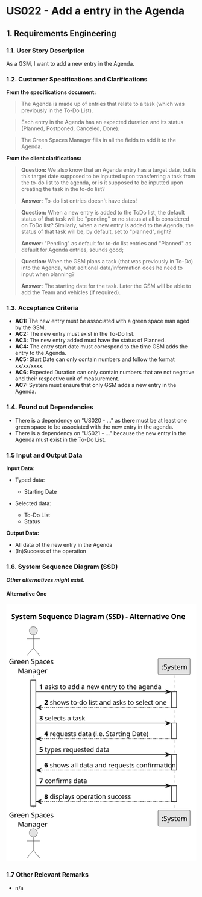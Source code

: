 # US022 - Add a entry in the Agenda 


## 1. Requirements Engineering

### 1.1. User Story Description

As a GSM, I want to add a new entry in the Agenda.

### 1.2. Customer Specifications and Clarifications 

**From the specifications document:**

>	The Agenda is made up of entries that relate to a task (which was previously in the To-Do List).

>	Each entry in the Agenda has an expected duration and its status (Planned, Postponed, Canceled, Done).

>	The Green Spaces Manager fills in all the fields to add it to the Agenda.

**From the client clarifications:**

> **Question:** We also know that an Agenda entry has a target date, but is this target date supposed to be inputted upon transferring a task from the to-do list to the agenda, or is it supposed to be inputted upon creating the task in the to-do list?
>
> **Answer:** To-do list entries doesn't have dates!

> **Question:**
When a new entry is added to the ToDo list, the default status of that task will be "pending" or no status at all is considered on ToDo list?
Similarly, when a new entry is added to the Agenda, the status of that task will be, by default, set to "planned", right?
>
> **Answer:** "Pending" as default for to-do list entries and "Planned" as default for Agenda entries, sounds good;

> **Question:** When the GSM plans a task (that was previously in To-Do) into the Agenda, what aditional data/information does he need to input when planning?
>
> **Answer:** The starting date for the task.
Later the GSM will be able to add the Team and vehicles (if required).

### 1.3. Acceptance Criteria

* **AC1:** The new entry must be associated with a green space man aged by the GSM.
* **AC2:** The new entry must exist in the To-Do list.
* **AC3:** The new entry added must have the status of Planned.
* **AC4:** The entry start date must correspond to the time GSM adds the entry to the Agenda.
* **AC5:** Start Date can only contain numbers and follow the format xx/xx/xxxx.
* **AC6:** Expected Duration can only contain numbers that are not negative and their respective unit of measurement.
* **AC7:** System must ensure that only GSM adds a new entry in the Agenda.

### 1.4. Found out Dependencies

* There is a dependency on "US020 - ..." as there must be at least one green space to be associated with the new entry in the agenda.
* There is a dependency on "US021 - ..." because the new entry in the Agenda must exist in the To-Do List.

### 1.5 Input and Output Data

**Input Data:**

* Typed data:
    * Starting Date
	
* Selected data:
    * To-Do List
    * Status

**Output Data:**

* All data of the new entry in the Agenda
* (In)Success of the operation

### 1.6. System Sequence Diagram (SSD)

**_Other alternatives might exist._**

#### Alternative One

![System Sequence Diagram - Alternative One](svg/us022-system-sequence-diagram-alternative-one.svg)

### 1.7 Other Relevant Remarks

* n/a